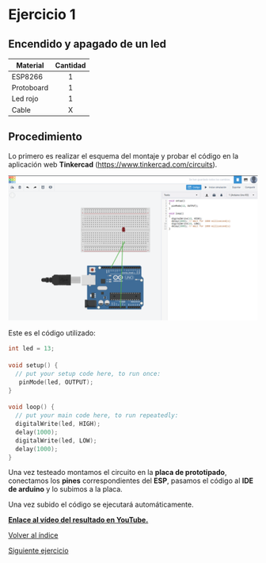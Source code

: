 <h1>Ejercicio 1</h1>

<h2>Encendido y apagado de un led</h2>

| Material        | Cantidad           |
| ------------- |:-------------:|
| ESP8266       | 1      |
| Protoboard    | 1      |
| Led rojo      | 1      |
|Cable|X|

<h2>Procedimiento</h2>

Lo primero es realizar el esquema del montaje y probar el código en la aplicación web __Tinkercad__ (https://www.tinkercad.com/circuits).

<img src="img/Ejercicio_01.png" alt="Ejercicio_01.png" width="800"/>

Este es el código utilizado:

```c
int led = 13;

void setup() {
  // put your setup code here, to run once:
   pinMode(led, OUTPUT);
}

void loop() {
  // put your main code here, to run repeatedly:
  digitalWrite(led, HIGH);
  delay(1000);
  digitalWrite(led, LOW);
  delay(1000);  
}
```

Una vez testeado montamos el circuito en la __placa de prototipado__, conectamos los __pines__ correspondientes del __ESP__, pasamos el código al __IDE de arduino__ y lo subimos a la placa.

Una vez subido el código se ejecutará automáticamente.

__[Enlace al vídeo del resultado en YouTube.](https://youtu.be/6-FfqL58mAA)__

[Volver al índice](readme.md)

[Siguiente ejercicio](Ejercicio2.md)
